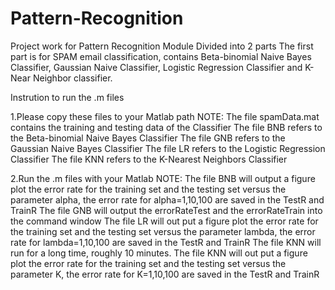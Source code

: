# Pattern-Recognition
Project work for Pattern Recognition Module
Divided into 2 parts
The first part is for SPAM email classification, contains Beta-binomial Naive Bayes Classifier, Gaussian Naive Classifier, Logistic Regression Classifier and K-Near Neighbor classifier.

Instrution to run the .m files

1.Please copy these files to your Matlab path
NOTE: 
The file spamData.mat contains the training and testing data of the Classifier
The file BNB refers to the Beta-binomial Naive Bayes Classifier
The file GNB refers to the Gaussian Naive Bayes Classifier
The file LR refers to the Logistic Regression Classifier
The file KNN refers to the K-Nearest Neighbors Classifier


2.Run the .m files with your Matlab 
NOTE: 
The file BNB will output a figure plot the error rate for the training set and the testing set versus the parameter alpha, 
the error rate for alpha=1,10,100 are saved in the TestR and TrainR
The file GNB will output the errorRateTest and the errorRateTrain into the command window
The file LR will out put a figure plot the error rate for the training set and the testing set versus the parameter lambda,
the error rate for lambda=1,10,100 are saved in the TestR and TrainR
The file KNN will run for a long time, roughly 10 minutes. 
The file KNN will out put a figure plot the error rate for the training set and the testing set versus the parameter K,
the error rate for K=1,10,100 are saved in the TestR and TrainR

